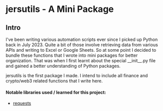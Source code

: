 jersutils - A Mini Package
==========================

Intro
-----
I've been writing various automation scripts ever since I picked up Python back in July 2023. Quite a bit of those involve retrieving data from various APIs and writing to Excel or Google Sheets. So at some point I decided to bundle these functions that I wrote into mini packages for better organization. That was when I first learnt about the special \_\_init\_\_.py file and gained a better understanding of Python packages.

jersutils is the first package I made. I intend to include all finance and crypto/web3 related functions that I write here.

#### Notable libraries used / learned for this project:
- [requests](https://pypi.org/project/requests/)
